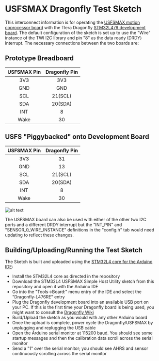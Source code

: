 # USFSMAX Dragonfly Test Sketch

This interconnect information is for operating the [USFSMAX motion coprocessor board](https://cdn.tindiemedia.com/images/resize/S4Os6lUdoJOFuyZHntYHBDiDCUk=/p/full-fit-in/1782x1336/i/44691/products/2020-02-03T20%3A51%3A19.878Z-USFSMAX.top.jpg) with the Tlera Dragonfly [STM32L476 development board](https://cdn.tindiemedia.com/images/resize/c3IuiwcFMGzoMgmNkZ_doDvJiuU=/p/full-fit-in/1782x1336/i/32456/products/2017-01-04T23%3A18%3A53.356Z-2016-05-14T16%2031%2059.360Z-Layout.jpg.855x570_q85_pad_rcrop.jpg). The default configuration of the sketch is set up to use the "Wire" instance of the TWI I2C library and pin "8" as the data ready (DRDY) interrupt. The necessary connections between the two boards are:

## Prototype Breadboard
|USFSMAX Pin|Dragonfly Pin|
|:---------:|:-----------:|
|   3V3     |     3V3     |
|   GND     |     GND     |
|   SCL     |    21(SCL)  |
|   SDA     |    20(SDA)  |
|   INT     |      8      |
|   Wake    |      30     |

## USFS "Piggybacked" onto Development Board
|USFSMAX Pin|Dragonfly Pin|
|:---------:|:-----------:|
|   3V3     |      31     |
|   GND     |      13     |
|   SCL     |    21(SCL)  |
|   SDA     |    20(SDA)  |
|   INT     |      8      |
|   Wake    |      30     |

![alt text](https://user-images.githubusercontent.com/5760946/102422567-eea29a00-3fbb-11eb-8a9e-fae31dcb2a69.JPG)

The USFSMAX board can also be used with either of the other two I2C ports and a different DRDY interrupt but the "INT_PIN" and "SENSOR_0_WIRE_INSTANCE" definitions in the "config.h" tab would need updating to reflect these changes.

## Building/Uploading/Running the Test Sketch

The Sketch is built and uploaded using the [STM32L4 core for the Arduino IDE](https://github.com/GrumpyOldPizza/arduino-STM32L4):
* Install the STM32L4 core as directed in the repository
* Download the STM32L4 USFSMAX Simple Host Utility sketch from this repository and open it with the Arduino IDE
* Go into the "Tools->Board:" menu entry of the IDE and select the "Dragonfly-L476RE" entry
* Plug the Dragonfly development board into an available USB port on your PC. If this is the first time your Dragonfly board is being used, you might want to consult the [Dragonfly Wiki](https://github.com/kriswiner/Dragonfly/wiki)
* Build/Upload the sketch as you would with any other Arduino board
* Once the upload is complete, power cycle the Dragonfly/USFSMAX by unplugging and replugging the USB cable
* Open the Arduino serial monitor at 115200 baud. You should see some startup messages and then the calibration data scroll across the serial monitor
* Send a "1" over the serial monitor; you should see AHRS and sensor continuously scrolling across the serial monitor
